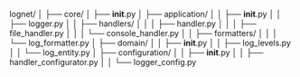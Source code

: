 lognet/
│
├── core/
│   ├── __init__.py
│   ├── application/
│   │   ├── __init__.py
│   │   ├── logger.py
│   │   ├── handlers/
│   │   │   ├── handler.py
│   │   │   ├── file_handler.py
│   │   │   └── console_handler.py
│   │   ├── formatters/
│   │   │   └── log_formatter.py
│   ├── domain/
│   │   ├── __init__.py
│   │   ├── log_levels.py
│   │   └── log_entity.py
│   ├── configuration/
│   │   ├── __init__.py
│   │   ├── handler_configurator.py
│   │   └── logger_config.py